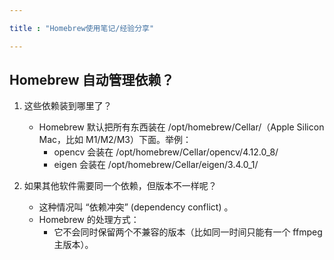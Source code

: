 ```yaml
---

title : "Homebrew使用笔记/经验分享"

---
```


## Homebrew 自动管理依赖？

1. 这些依赖装到哪里了？

    - Homebrew 默认把所有东西装在  /opt/homebrew/Cellar/（Apple Silicon Mac，比如 M1/M2/M3）下面。举例：
	    - opencv 会装在 /opt/homebrew/Cellar/opencv/4.12.0_8/
        - eigen 会装在 /opt/homebrew/Cellar/eigen/3.4.0_1/
2. 如果其他软件需要同一个依赖，但版本不一样呢？
    - 这种情况叫 “依赖冲突” (dependency conflict) 。
    - Homebrew 的处理方式：
	    - 它不会同时保留两个不兼容的版本（比如同一时间只能有一个 ffmpeg 主版本）。